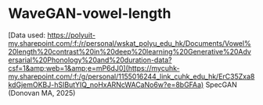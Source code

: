 # WaveGAN-vowel-length
[Data used: https://polyuit-my.sharepoint.com/:f:/r/personal/wskat_polyu_edu_hk/Documents/Vowel%20length%20contrast%20in%20deep%20learning%20Generative%20Adversarial%20Phonology%20and%20duration-data?csf=1&amp;web=1&amp;e=mP6dJ0](https://mycuhk-my.sharepoint.com/:f:/g/personal/1155016244_link_cuhk_edu_hk/ErC35Zxa8kdGjemOKBJ-hSIButYIQ_noHxARNcWACaNo6w?e=8bGFAa)
SpecGAN (Donovan MA, 2025)
